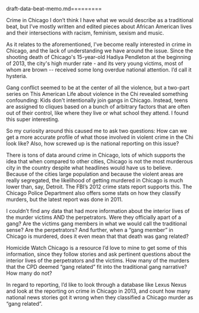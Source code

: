 draft-data-beat-memo.md=========

Crime in Chicago
I don’t think I have what we would describe as a traditional beat, but I’ve mostly written and edited pieces about African American lives and their intersections with racism, feminism, sexism and music.

As it relates to the aforementioned, I’ve become really interested in crime in Chicago, and the lack of understanding we have around the issue. Since the shooting death of Chicago's 15-year-old Hadiya Pendleton at the beginning of 2013, the city's high murder rate - and its very young victims, most of whom are brown -- received some long overdue national attention. I’d call it hysteria. 

Gang conflict seemed to be at the center of all the violence, but a two-part series on This American Life about violence in the Chi revealed something confounding: Kids don't intentionally join gangs in Chicago. Instead, teens are assigned to cliques based on a bunch of arbitrary factors that are often out of their control, like where they live or what school they attend. I found this super interesting. 

So my curiosity around this caused me to ask two questions: How can we get a more accurate profile of what those involved in violent crime in the Chi look like? Also, how screwed up is the national reporting on this issue? 

There is tons of data around crime in Chicago, lots of which supports the idea that when compared to other cities, Chicago is not the most murderous city in the country despite what headlines would have us to believe. Because of the cities large population and because the violent areas are really segregated, the likelihood of getting murdered in Chicago is much lower than, say, Detroit. The FBI’s 2012 crime stats report supports this. The Chicago Police Department also offers some stats on how they classify murders, but the latest report was done in 2011.

I couldn’t find any data that had more information about the interior lives of the murder victims AND the perpetrators. Were they officially apart of a gang?  Are the victims gang members in what we would call the traditional sense? Are the perpetrators? And further, when a “gang member” in Chicago is murdered, does it even mean that that death was gang related?

Homicide Watch Chicago is a resource I’d love to mine to get some of this information, since they follow stories and ask pertinent questions about the interior lives of the perpetrators and the victims. How many of the murders that the CPD deemed “gang related” fit into the traditional gang narrative? How many do not? 

In regard to reporting, I’d like to look through a database like Lexus Nexus and look at the reporting on crime in Chicago in 2013, and count how many national news stories got it wrong when they classified a Chicago murder as “gang related”.

